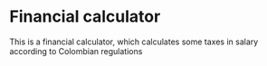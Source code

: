 # Financial calculator

This is a financial calculator, which calculates some taxes in salary according to Colombian regulations
